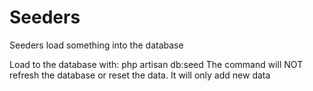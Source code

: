 # Seeders
Seeders load something into the database

Load to the database with: php artisan db:seed
The command will NOT refresh the database or reset the data. It will only add new data